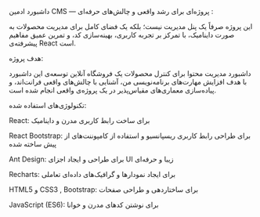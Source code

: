 داشبورد ادمین CMS — پروژه‌ای برای رشد واقعی و چالش‌های حرفه‌ای :

این پروژه صرفاً یک پنل مدیریت نیست؛ بلکه یک فضای کامل برای مدیریت محصولات به صورت داینامیک، با تمرکز بر تجربه کاربری، بهینه‌سازی کد، و تمرین عمیق مفاهیم پیشرفته‌ی React است.

هدف پروژه:


 داشبورد مدیریت محتوا برای کنترل محصولات یک فروشگاه آنلاین
توسعه‌ی این داشبورد با هدف افزایش مهارت‌های برنامه‌نویسی من، آشنایی با چالش‌های واقعی فرانت‌اند، و پیاده‌سازی معماری‌های مقیاس‌پذیر در یک پروژه‌ی واقعی انجام شده است.


تکنولوژی‌های استفاده شده:


React: برای ساخت رابط کاربری مدرن و داینامیک

React Bootstrap: برای طراحی رابط کاربری ریسپانسیو و استفاده از کامپوننت‌های از پیش ساخته شده

Ant Design: برای طراحی و ایجاد اجزای UI زیبا و حرفه‌ای

Recharts: برای ایجاد نمودارها و گرافیک‌های داده‌ای تعاملی

HTML5 و CSS3 , Bootstrap: برای ساختاردهی و طراحی صفحات

JavaScript (ES6): برای نوشتن کدهای مدرن و خوانا
